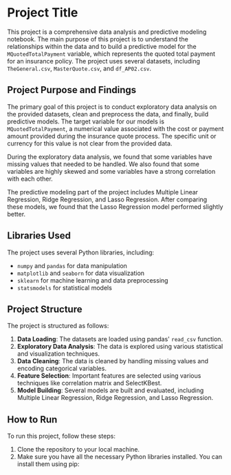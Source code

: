 # Project Title

This project is a comprehensive data analysis and predictive modeling notebook. The main purpose of this project is to understand the relationships within the data and to build a predictive model for the `MQuotedTotalPayment` variable, which represents the quoted total payment for an insurance policy. The project uses several datasets, including `TheGeneral.csv`, `MasterQuote.csv`, and `df_AP02.csv`.

## Project Purpose and Findings

The primary goal of this project is to conduct exploratory data analysis on the provided datasets, clean and preprocess the data, and finally, build predictive models. The target variable for our models is `MQuotedTotalPayment`, a numerical value associated with the cost or payment amount provided during the insurance quote process. The specific unit or currency for this value is not clear from the provided data.

During the exploratory data analysis, we found that some variables have missing values that needed to be handled. We also found that some variables are highly skewed and some variables have a strong correlation with each other.

The predictive modeling part of the project includes Multiple Linear Regression, Ridge Regression, and Lasso Regression. After comparing these models, we found that the Lasso Regression model performed slightly better.

## Libraries Used

The project uses several Python libraries, including:

- `numpy` and `pandas` for data manipulation
- `matplotlib` and `seaborn` for data visualization
- `sklearn` for machine learning and data preprocessing
- `statsmodels` for statistical models

## Project Structure

The project is structured as follows:

1. **Data Loading**: The datasets are loaded using pandas' `read_csv` function.
2. **Exploratory Data Analysis**: The data is explored using various statistical and visualization techniques.
3. **Data Cleaning**: The data is cleaned by handling missing values and encoding categorical variables.
4. **Feature Selection**: Important features are selected using various techniques like correlation matrix and SelectKBest.
5. **Model Building**: Several models are built and evaluated, including Multiple Linear Regression, Ridge Regression, and Lasso Regression.

## How to Run

To run this project, follow these steps:

1. Clone the repository to your local machine.
2. Make sure you have all the necessary Python libraries installed. You can install them using pip:
